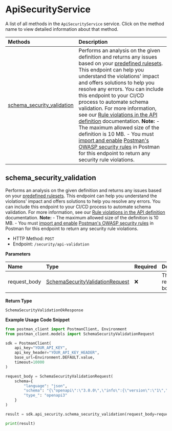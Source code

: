 # ApiSecurityService

A list of all methods in the `ApiSecurityService` service. Click on the method name to view detailed information about that method.

| Methods                                                   | Description                                                                                                                                                                                                                                                                                                                                                                                                                                                                                                                                                                                                                                                                                                                                                                                                                                                                                                                                                                       |
| :-------------------------------------------------------- | :-------------------------------------------------------------------------------------------------------------------------------------------------------------------------------------------------------------------------------------------------------------------------------------------------------------------------------------------------------------------------------------------------------------------------------------------------------------------------------------------------------------------------------------------------------------------------------------------------------------------------------------------------------------------------------------------------------------------------------------------------------------------------------------------------------------------------------------------------------------------------------------------------------------------------------------------------------------------------------- |
| [schema_security_validation](#schema_security_validation) | Performs an analysis on the given definition and returns any issues based on your [predefined rulesets](https://learning.postman.com/docs/api-governance/configurable-rules/configurable-rules-overview/). This endpoint can help you understand the violations' impact and offers solutions to help you resolve any errors. You can include this endpoint to your CI/CD process to automate schema validation. For more information, see our [Rule violations in the API definition](https://learning.postman.com/docs/api-governance/api-definition/api-definition-warnings/) documentation. **Note:** - The maximum allowed size of the definition is 10 MB. - You must [import and enable](https://learning.postman.com/docs/api-governance/configurable-rules/configuring-api-security-rules/) [Postman's OWASP security rules](https://postman.postman.co/api-governance/libraries/postman_owasp/view) in Postman for this endpoint to return any security rule violations. |

## schema_security_validation

Performs an analysis on the given definition and returns any issues based on your [predefined rulesets](https://learning.postman.com/docs/api-governance/configurable-rules/configurable-rules-overview/). This endpoint can help you understand the violations' impact and offers solutions to help you resolve any errors. You can include this endpoint to your CI/CD process to automate schema validation. For more information, see our [Rule violations in the API definition](https://learning.postman.com/docs/api-governance/api-definition/api-definition-warnings/) documentation. **Note:** - The maximum allowed size of the definition is 10 MB. - You must [import and enable](https://learning.postman.com/docs/api-governance/configurable-rules/configuring-api-security-rules/) [Postman's OWASP security rules](https://postman.postman.co/api-governance/libraries/postman_owasp/view) in Postman for this endpoint to return any security rule violations.

- HTTP Method: `POST`
- Endpoint: `/security/api-validation`

**Parameters**

| Name         | Type                                                                            | Required | Description       |
| :----------- | :------------------------------------------------------------------------------ | :------- | :---------------- |
| request_body | [SchemaSecurityValidationRequest](../models/SchemaSecurityValidationRequest.md) | ❌       | The request body. |

**Return Type**

`SchemaSecurityValidationOkResponse`

**Example Usage Code Snippet**

```python
from postman_client import PostmanClient, Environment
from postman_client.models import SchemaSecurityValidationRequest

sdk = PostmanClient(
    api_key="YOUR_API_KEY",
    api_key_header="YOUR_API_KEY_HEADER",
    base_url=Environment.DEFAULT.value,
    timeout=10000
)

request_body = SchemaSecurityValidationRequest(
    schema={
        "language": "json",
        "schema": "{\"openapi\":\"3.0.0\",\"info\":{\"version\":\"1\",\"title\":\"temp\",\"license\":{\"name\":\"MIT\"}},\"servers\":[{\"url\":\"https://petstore.swagger.io/v1\"}],\"paths\":{\"/user\":{\"get\":{\"summary\":\"Details about a user\",\"operationId\":\"listUser\",\"tags\":[\"user\"],\"parameters\":[{\"name\":\"id\",\"in\":\"query\",\"description\":\"ID of the user\",\"required\":true,\"schema\":{\"type\":\"integer\",\"format\":\"int32\"}}],\"responses\":{\"200\":{\"description\":\"Details about a user\",\"headers\":{\"x-next\":{\"description\":\"A link to the next page of responses\",\"schema\":{\"type\":\"string\"}}},\"content\":{\"application/json\":{\"schema\":{$ref:\"#/components/schemas/User\"}}}},\"default\":{\"description\":\"unexpected error\",\"content\":{\"application/json\":{\"schema\":{$ref:\"#/components/schemas/Error\"}}}}}}}},\"components\":{\"schemas\":{\"User\":{\"type\":\"object\",\"required\":[\"id\",\"name\"],\"properties\":{\"id\":{\"type\":\"integer\",\"format\":\"int64\"},\"name\":{\"type\":\"string\"},\"tag\":{\"type\":\"string\"}}},\"Error\":{\"type\":\"object\",\"required\":[\"code\",\"message\"],\"properties\":{\"code\":{\"type\":\"integer\",\"format\":\"int32\"},\"message\":{\"type\":\"string\"}}}},\"securitySchemes\":{\"BasicAuth\":{\"type\":\"http\",\"scheme\":\"basic\"}}},\"security\":[{\"BasicAuth\":[]}]}",
        "type_": "openapi3"
    }
)

result = sdk.api_security.schema_security_validation(request_body=request_body)

print(result)
```

<!-- This file was generated by liblab | https://liblab.com/ -->
